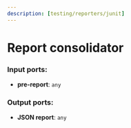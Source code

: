 ```yaml
---
description: [testing/reporters/junit]
---
```


# Report consolidator

### Input ports:

* __pre-report__: ` any `

### Output ports:

* __JSON report__: ` any `

